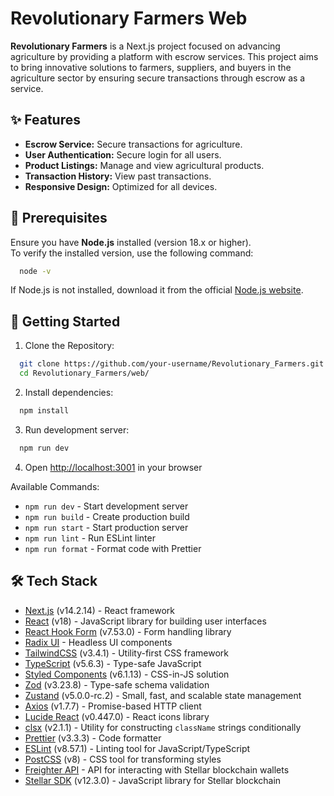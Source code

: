 # Revolutionary Farmers Web

**Revolutionary Farmers** is a Next.js project focused on advancing agriculture by providing a platform with escrow services. This project aims to bring innovative solutions to farmers, suppliers, and buyers in the agriculture sector by ensuring secure transactions through escrow as a service.

## ✨ Features

- **Escrow Service:** Secure transactions for agriculture.
- **User Authentication:** Secure login for all users.
- **Product Listings:** Manage and view agricultural products.
- **Transaction History:** View past transactions.
- **Responsive Design:** Optimized for all devices.

## 📝 Prerequisites

Ensure you have **Node.js** installed (version 18.x or higher).  
To verify the installed version, use the following command:

```bash
  node -v
```

If Node.js is not installed, download it from the official [Node.js website](https://nodejs.org).

## 🚀 Getting Started

1. Clone the Repository:

```bash
  git clone https://github.com/your-username/Revolutionary_Farmers.git
  cd Revolutionary_Farmers/web/
```

2. Install dependencies:

```bash
  npm install
```

3. Run development server:

```bash
  npm run dev
```

4. Open [http://localhost:3001](http://localhost:3001) in your browser

Available Commands:

- `npm run dev` - Start development server
- `npm run build` - Create production build
- `npm run start` - Start production server
- `npm run lint` - Run ESLint linter
- `npm run format` - Format code with Prettier

## 🛠 Tech Stack

- [Next.js](https://nextjs.org) (v14.2.14) - React framework
- [React](https://reactjs.org) (v18) - JavaScript library for building user interfaces
- [React Hook Form](https://react-hook-form.com) (v7.53.0) - Form handling library
- [Radix UI](https://www.radix-ui.com) - Headless UI components
- [TailwindCSS](https://tailwindcss.com) (v3.4.1) - Utility-first CSS framework
- [TypeScript](https://www.typescriptlang.org) (v5.6.3) - Type-safe JavaScript
- [Styled Components](https://styled-components.com) (v6.1.13) - CSS-in-JS solution
- [Zod](https://zod.dev) (v3.23.8) - Type-safe schema validation
- [Zustand](https://zustand-demo.pmnd.rs) (v5.0.0-rc.2) - Small, fast, and scalable state management
- [Axios](https://axios-http.com) (v1.7.7) - Promise-based HTTP client
- [Lucide React](https://lucide.dev) (v0.447.0) - React icons library
- [clsx](https://github.com/lukeed/clsx) (v2.1.1) - Utility for constructing `className` strings conditionally
- [Prettier](https://prettier.io) (v3.3.3) - Code formatter
- [ESLint](https://eslint.org) (v8.57.1) - Linting tool for JavaScript/TypeScript
- [PostCSS](https://postcss.org) (v8) - CSS tool for transforming styles
- [Freighter API](https://github.com/stellar/freighter) - API for interacting with Stellar blockchain wallets
- [Stellar SDK](https://stellar.github.io/js-stellar-sdk) (v12.3.0) - JavaScript library for Stellar blockchain
